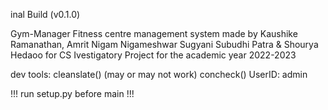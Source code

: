 inal Build (v0.1.0)

Gym-Manager
Fitness centre management system made by Kaushike Ramanathan, Amrit Nigam Nigameshwar Sugyani Subudhi Patra & Shourya Hedaoo 
for CS Ivestigatory Project for the academic year 2022-2023



dev tools:
     cleanslate() (may or may not work)
     concheck()
     UserID: admin

!!! run setup.py before main !!!
